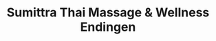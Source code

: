 ---
title: "Sumittra Thai Massage & Wellness Endingen"
url: /endingen-am-kaiserstuhl/sumittra-thai-massage-und-wellness-endingen/
shop: Massage
---